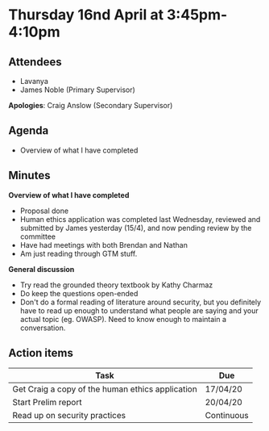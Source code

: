 # Thursday 16nd April at 3:45pm-4:10pm

## Attendees

- Lavanya
- James Noble (Primary Supervisor)

**Apologies**: Craig Anslow (Secondary Supervisor)

## Agenda

- Overview of what I have completed

## Minutes

**Overview of what I have completed**

- Proposal done
- Human ethics application was completed last Wednesday, reviewed and submitted by James yesterday (15/4), and now pending review by the committee
- Have had meetings with both Brendan and Nathan
- Am just reading through GTM stuff.

**General discussion**

- Try read the grounded theory textbook by Kathy Charmaz
- Do keep the questions open-ended
- Don't do a formal reading of literature around security, but you definitely have to read up enough to understand what people are saying and your actual topic (eg. OWASP). Need to know enough to maintain a conversation.

## Action items

| Task                                             | Due        |
| ------------------------------------------------ | ---------- |
| Get Craig a copy of the human ethics application | 17/04/20   |
| Start Prelim report                              | 20/04/20   |
| Read up on security practices                    | Continuous |
